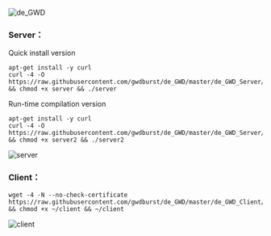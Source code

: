 ![de_GWD](https://i.loli.net/2019/06/05/5cf78011df0b260138.png)


### Server：
Quick install version
```
apt-get install -y curl
curl -4 -O https://raw.githubusercontent.com/gwdburst/de_GWD/master/de_GWD_Server/server && chmod +x server && ./server
```

Run-time compilation version
```
apt-get install -y curl
curl -4 -O https://raw.githubusercontent.com/gwdburst/de_GWD/master/de_GWD_Server/server2 && chmod +x server2 && ./server2
```

![server](https://i.loli.net/2019/06/07/5cfa3bd04b1b426494.png)

### Client：
```
wget -4 -N --no-check-certificate https://raw.githubusercontent.com/gwdburst/de_GWD/master/de_GWD_Client/client && chmod +x ~/client && ~/client
```
![client](https://i.loli.net/2019/06/06/5cf80b8da7ed137743.png)